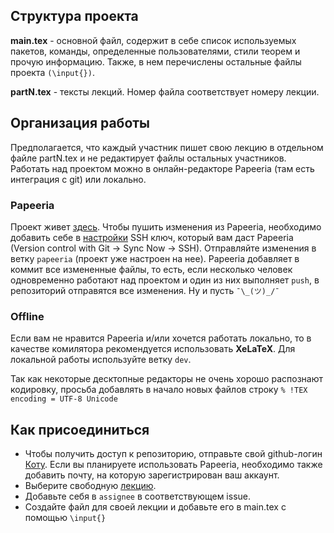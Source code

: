 ## Структура проекта
**main.tex** - основной файл, содержит в себе список используемых пакетов, команды, определенные пользователями, стили теорем и прочую информацию. Также, в нем перечислены остальные файлы проекта `(\input{})`.

**partN.tex** - тексты лекций. Номер файла соответствует номеру лекции.

## Организация работы
Предполагается, что каждый участник пишет свою лекцию в отдельном файле partN.tex и не редактирует файлы остальных участников. Работать над проектом можно в онлайн-редакторе Papeeria (там есть интеграция с git) или локально.

### Papeeria
Проект живет [здесь](http://papeeria.com/p/a24ec28891b1f56b22d7aa61257d165e). Чтобы пушить изменения из Papeeria, необходимо добавить себе в [настройки](https://github.com/settings/ssh) SSH ключ, который вам даст Papeeria (Version control with Git -> Sync Now -> SSH). Отправляйте изменения в ветку `papeeria` (проект уже настроен на нее). Papeeria добавляет в коммит все измененные файлы, то есть, если несколько человек одновременно работают над проектом и один из них выполняет `push`, в репозиторий отправятся все изменения. Ну и пусть `¯\_(ツ)_/¯`

### Offline
Если вам не нравится Papeeria и/или хочется работать локально, то в качестве комилятора рекомендуется использовать **XeLaTeX**. Для локальной работы используйте ветку `dev`. 

Так как некоторые десктопные редакторы не очень хорошо распознают кодировку, просьба добавлять в начало новых файлов строку `% !TEX encoding = UTF-8 Unicode`

## Как присоединиться
* Чтобы получить доступ к репозиторию, отправьте свой github-логин [Коту](http://vk.com/id26175742). Если вы планируете использовать  Papeeria, необходимо также добавить почту, на которую зарегистрирован ваш аккаунт.
* Выберите свободную [лекцию](https://github.com/racoiaws/spbu-pde-notes/issues).
* Добавьте себя в `assignee` в соответствующем issue.
* Создайте файл для своей лекции и добавьте его в main.tex c помощью `\input{}`
